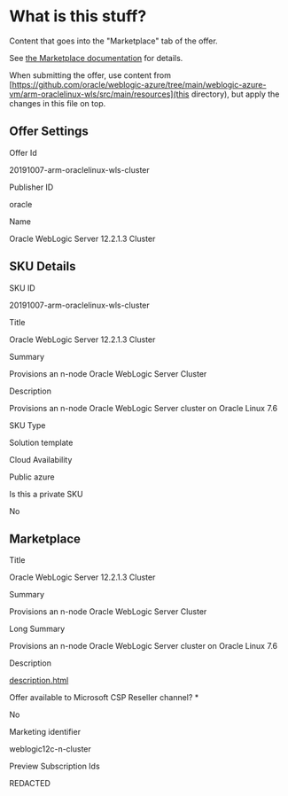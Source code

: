 <!--
Copyright (c) 2021, Oracle and/or its affiliates.
Licensed under the Universal Permissive License v 1.0 as shown at https://oss.oracle.com/licenses/upl.
-->

# What is this stuff?

Content that goes into the "Marketplace" tab of the offer.

See [the Marketplace documentation](https://docs.microsoft.com/en-us/azure/marketplace/cloud-partner-portal/virtual-machine/cpp-marketplace-tab) for details.

When submitting the offer, use content from [https://github.com/oracle/weblogic-azure/tree/main/weblogic-azure-vm/arm-oraclelinux-wls/src/main/resources](this directory), but apply the changes in this file on top.

## Offer Settings

Offer Id

20191007-arm-oraclelinux-wls-cluster

Publisher ID

oracle

Name 

Oracle WebLogic Server 12.2.1.3 Cluster

## SKU Details

SKU ID

20191007-arm-oraclelinux-wls-cluster

Title

Oracle WebLogic Server 12.2.1.3 Cluster

Summary

Provisions an n-node Oracle WebLogic Server Cluster

Description

Provisions an n-node Oracle WebLogic Server cluster on Oracle Linux 7.6

SKU Type

Solution template

Cloud Availability

Public azure

Is this a private SKU

No

## Marketplace

Title

Oracle WebLogic Server 12.2.1.3 Cluster

Summary

Provisions an n-node Oracle WebLogic Server Cluster

Long Summary

Provisions an n-node Oracle WebLogic Server cluster on Oracle Linux 7.6

Description

[description.html](https://raw.githubusercontent.com/oracle/weblogic-azure/main/weblogic-azure-vm/arm-oraclelinux-wls/src/main/resources/description.html)

Offer available to Microsoft CSP Reseller channel? *

No

Marketing identifier 

weblogic12c-n-cluster

Preview Subscription Ids

REDACTED

